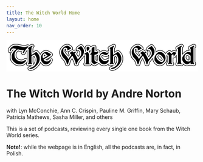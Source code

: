 ```yaml
---
title: The Witch World Home
layout: home
nav_order: 10
---
```


![Witch World](assets/img/swiat_czarownic.png "Witch World")

# The Witch World by Andre Norton
with Lyn McConchie, Ann C. Crispin, Pauline M. Griffin, Mary Schaub, Patricia Mathews, Sasha Miller, and others

This is a set of podcasts, reviewing every single one book from the Witch World series.

**Note!**: while the webpage is in English, all the podcasts are, in fact, in Polish.
